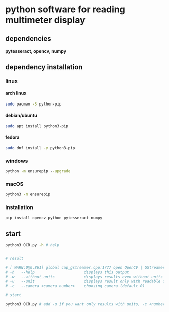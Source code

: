 # python software for reading multimeter display
## dependencies
#### pytesseract, opencv, numpy
## dependency installation
### linux

#### arch linux
```bash
sudo pacman -S python-pip
```

#### debian/ubuntu
```bash
sudo apt install python3-pip
```
#### fedora
```bash
sudo dnf install -y python3-pip
```

### windows
```cmd
python -m ensurepip --upgrade
```

### macOS
```bash
python3 -m ensurepip
```

### installation
```bash
pip install opencv-python pytesseract numpy
```

## start
```bash
python3 OCR.py -h # help


# result

# [ WARN:0@0.861] global cap_gstreamer.cpp:1777 open OpenCV | GStreamer warning: Cannot query video position: status=0, value=-1, duration=-1
# -h   --help                      displays this output
# -w   --without_units             displays results even without units (default)
# -u   --unit                      displays result only with readable units
# -c   --camera <camera number>    choosing camera (default 0)

# start

python3 OCR.py # add -u if you want only results with units, -c <number> for camera change
```
